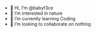 - 👋 Hi, I’m @babyf3ce
- 👀 I’m interested in nature
- 🌱 I’m currently learning Coding
- 💞️ I’m looking to collaborate on nothing


<!---
babyf3ce/babyf3ce is a ✨ special ✨ repository because its `README.md` (this file) appears on your GitHub profile.
You can click the Preview link to take a look at your changes.
--->
